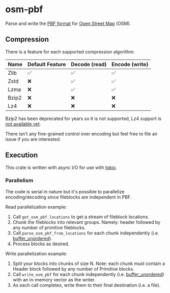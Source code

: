 # osm-pbf

Parse and write the [PBF format](https://wiki.openstreetmap.org/wiki/PBF_Format) for [Open Street Map](https://www.openstreetmap.org/#map=13/47.4475/-122.3084) (OSM).

## Compression

There is a feature for each supported compression algorithm:

Name|Default Feature|Decode (read)|Encode (write)
---|---|---|---
Zlib|✅|✅|✅
Zstd|❌|✅|✅
Lzma|❌|✅|✅
Bzip2|❌|❌|❌
Lz4|❌|❌|❌

Bzip2 has been deprecated for years so it is not supported,
Lz4 support is [not available yet](https://github.com/Nemo157/async-compression/issues/12).

There isn't any fine-grained control over encoding but feel free to file an issue if you are interested.

## Execution

This crate is written with async I/O for use with [tokio](https://tokio.rs/).

### Parallelism

The code is serial in nature but it's possible to parallelize encoding/decoding since fileblocks are independent in PBF.

Read parallelization example:

1. Call `get_osm_pbf_locations` to get a stream of fileblock locations.
1. Chunk the fileblocks into relevant groups. Namely: header followed by any number of primitive fileblocks.
1. Call `parse_osm_pbf_from_locations` for each chunk independently (i.e. [buffer_unordered](https://docs.rs/futures/latest/futures/stream/trait.StreamExt.html#method.buffer_unordered)).
1. Process blocks as desired.

Write parallelization example:

1. Split your blocks into chunks of size N. Note: each chunk must contain a Header block followed by any number of Primitive blocks.
1. Call `write_osm_pbf` for each chunk independently (i.e. [buffer_unordered](https://docs.rs/futures/latest/futures/stream/trait.StreamExt.html#method.buffer_unordered)) with an in-memory vector as the writer.
1. As each call completes, write them to their final destination (i.e. a file).
